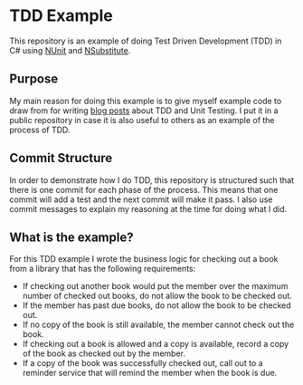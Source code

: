 # TDD Example
This repository is an example of doing Test Driven Development (TDD) in C# using [NUnit](https://nunit.org/) and [NSubstitute](https://nsubstitute.github.io/).

## Purpose
My main reason for doing this example is to give myself example code to draw from for writing [blog posts](http://jonkuhn.com/) about TDD and Unit Testing.  I put it in a public repository in case it is also useful to others as an example of the process of TDD.

## Commit Structure
In order to demonstrate how I do TDD, this repository is structured such that there is one commit for each phase of the process.  This means that one commit will add a test and the next commit will make it pass.  I also use commit messages to explain my reasoning at the time for doing what I did.

## What is the example?
For this TDD example I wrote the business logic for checking out a book from a library that has the following requirements:
- If checking out another book would put the member over the maximum number of checked out books, do not allow the book to be checked out.
- If the member has past due books, do not allow the book to be checked out.
- If no copy of the book is still available, the member cannot check out the book.
- If checking out a book is allowed and a copy is available, record a copy of the book as checked out by the member.
- If a copy of the book was successfully checked out, call out to a reminder service that will remind the member when the book is due.

